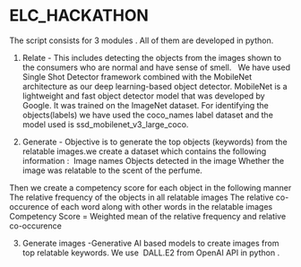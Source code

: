 # ELC_HACKATHON
The script consists for 3 modules . All of them are developed in python.

1. Relate - This includes detecting the objects from the images shown to the consumers who are normal and have sense of smell.  
We have used Single Shot Detector framework combined with the MobileNet architecture as our deep learning-based object detector. 
MobileNet is a lightweight and fast object detector model that was developed by Google. It was trained on the ImageNet dataset. 
For identifying the objects(labels) we have used the coco_names label dataset and the model used is ssd_mobilenet_v3_large_coco. 

2. Generate - Objective is to generate the top objects (keywords) from the relatable images.we create a dataset which contains the following information : 
Image names
Objects detected in the image
Whether the image was relatable to the scent of the perfume. 

Then we create a competency score for each object in the following manner 
The relative frequency of the objects in all relatable images 
The relative co-occurence of each word along with other words in the relatable images  
Competency Score = Weighted mean of the relative frequency and relative co-occurence 
    
3. Generate images -Generative AI based models to create images from top relatable keywords. We use  DALL.E2 from OpenAI API in python .
